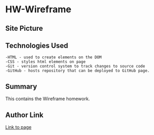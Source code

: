 # HW-Wireframe

## Site Picture



## Technologies Used
    -HTML - used to create elements on the DOM
    -CSS - styles html elements on page
    -Git - version control system to track changes to source code
    -GitHub - hosts repository that can be deployed to GitHub page.

## Summary

This contains the Wireframe homework.

## Author Link

[Link to page](https://ronmelendres.github.io/HW-Wireframe/)


